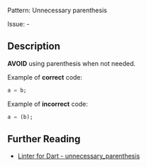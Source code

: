 Pattern: Unnecessary parenthesis

Issue: -

## Description

**AVOID** using parenthesis when not needed.

Example of **correct** code:
```dart
a = b;
```

Example of **incorrect** code:
```dart
a = (b);
```

## Further Reading

* [Linter for Dart - unnecessary_parenthesis](https://dart.dev/tools/linter-rules/unnecessary_parenthesis)